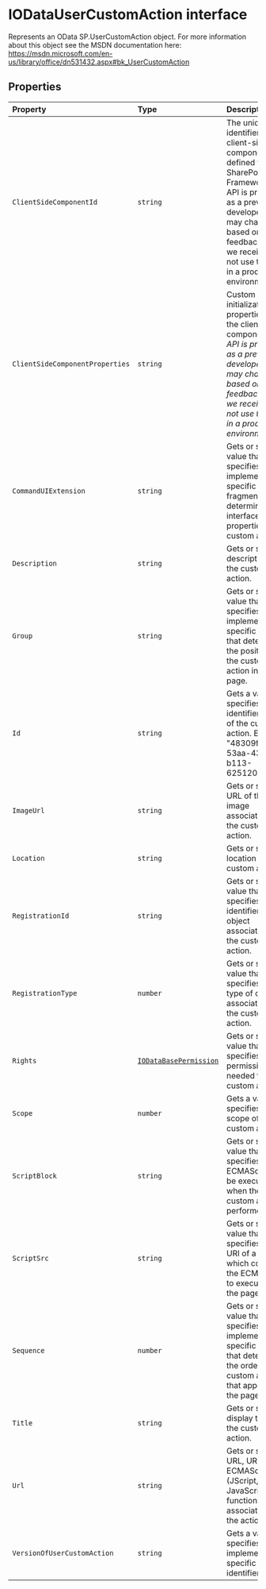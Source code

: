 # IODataUserCustomAction interface







Represents an OData SP.UserCustomAction object. For more information about this object see the MSDN documentation here: https://msdn.microsoft.com/en-us/library/office/dn531432.aspx#bk_UserCustomAction




## Properties

| Property	   | Type	| Description|
|:-------------|:-------|:-----------|
|`ClientSideComponentId`      | `string` | The unique identifier of the client-side component defined with SharePoint Framework_This API is provided as a preview for developers and may change based on feedback that we receive.  Do not use this API in a production environment._ |
|`ClientSideComponentProperties`      | `string` | Custom initialization properties for the client-side component._This API is provided as a preview for developers and may change based on feedback that we receive.  Do not use this API in a production environment._ |
|`CommandUIExtension`      | `string` | Gets or sets a value that specifies an implementation specific XML fragment that determines user interface properties of the custom action. |
|`Description`      | `string` | Gets or sets the description of the custom action. |
|`Group`      | `string` | Gets or sets a value that specifies an implementation-specific value that determines the position of the custom action in the page. |
|`Id`      | `string` | Gets a value that specifies the identifier (GUID) of the custom action. Example: "48309f28-53aa-43ed-b113-625120e5af6f" |
|`ImageUrl`      | `string` | Gets or sets the URL of the image associated with the custom action. |
|`Location`      | `string` | Gets or sets the location of the custom action. |
|`RegistrationId`      | `string` | Gets or sets the value that specifies the identifier of the object associated with the custom action. |
|`RegistrationType`      | `number` | Gets or sets the value that specifies the type of object associated with the custom action. |
|`Rights`      | [`IODataBasePermission`](../../sp-odata-types.api/interface/iodatabasepermission.md) | Gets or sets the value that specifies the permissions needed for the custom action. |
|`Scope`      | `number` | Gets a value that specifies the scope of the custom action. |
|`ScriptBlock`      | `string` | Gets or sets the value that specifies the ECMAScript to be executed when the custom action is performed. |
|`ScriptSrc`      | `string` | Gets or sets a value that specifies the URI of a file which contains the ECMAScript to execute on the page. |
|`Sequence`      | `number` | Gets or sets the value that specifies an implementation-specific value that determines the order of the custom action that appears on the page. |
|`Title`      | `string` | Gets or sets the display title of the custom action. |
|`Url`      | `string` | Gets or sets the URL, URI, or ECMAScript (JScript, JavaScript) function associated with the action. |
|`VersionOfUserCustomAction`      | `string` | Gets a value that specifies an implementation specific version identifier. |






